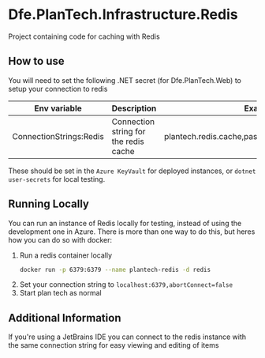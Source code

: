# Dfe.PlanTech.Infrastructure.Redis

Project containing code for caching with Redis

## How to use

You will need to set the following .NET secret (for Dfe.PlanTech.Web) to setup your connection to redis

| Env variable            | Description                                  | Example                                          |
|-------------------------|----------------------------------------------|--------------------------------------------------|
| ConnectionStrings:Redis | Connection string for the redis cache        | plantech.redis.cache,password=password,flag=flag |

These should be set in the `Azure KeyVault` for deployed instances, or `dotnet user-secrets` for local testing.

## Running Locally

You can run an instance of Redis locally for testing, instead of using the development one in Azure.
There is more than one way to do this, but heres how you can do so with docker:

1. Run a redis container locally
    ```bash
    docker run -p 6379:6379 --name plantech-redis -d redis
    ```
2. Set your connection string to `localhost:6379,abortConnect=false`
3. Start plan tech as normal

## Additional Information

If you're using a JetBrains IDE you can connect to the redis instance with the same connection string for easy viewing and editing of items
